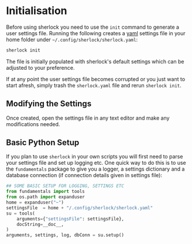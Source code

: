 # Initialisation 

Before using sherlock you need to use the `init` command to generate a user settings file. Running the following creates a [yaml](https://learnxinyminutes.com/docs/yaml/) settings file in your home folder under `~/.config/sherlock/sherlock.yaml`:

```bash
sherlock init
```

The file is initially populated with sherlock's default settings which can be adjusted to your preference.

If at any point the user settings file becomes corrupted or you just want to start afresh, simply trash the `sherlock.yaml` file and rerun `sherlock init`.

<!-- Once created, open the settings file in any text editor and follow the in-file instructions to populate the missing settings values (usually given an ``XXX`` placeholder).  -->


## Modifying the Settings

Once created, open the settings file in any text editor and make any modifications needed. 

## Basic Python Setup

If you plan to use `sherlock` in your own scripts you will first need to parse your settings file and set up logging etc. One quick way to do this is to use the `fundamentals` package to give you a logger, a settings dictionary and a database connection (if connection details given in settings file):

```python
## SOME BASIC SETUP FOR LOGGING, SETTINGS ETC
from fundamentals import tools
from os.path import expanduser
home = expanduser("~")
settingsFile  = home + "/.config/sherlock/sherlock.yaml"
su = tools(
    arguments={"settingsFile": settingsFile},
    docString=__doc__,
)
arguments, settings, log, dbConn = su.setup()
```
